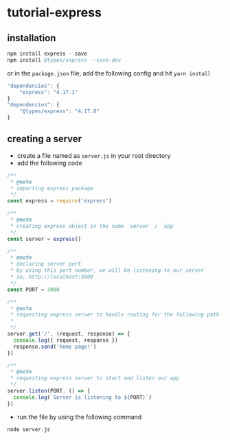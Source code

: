 # tutorial-express

## installation

```s
npm install express --save
npm install @types/express --save-dev
```

or in the `package.json` file, add the following config and hit `yarn install`

```js
"dependencies": {
    "express": "4.17.1"
}
"dependencies": {
    "@types/express": "4.17.0"
}
```

## creating a server

- create a file named as `server.js` in your root directory
- add the following code

```js
/**
 * @note
 * importing express package
 */
const express = require('express')

/**
 * @note
 * creating express object in the name `server` / `app`
 */
const server = express()

/**
 * @note
 * declaring server port
 * by using this port number, we will be listening to our server
 * so, http://localhost:3000
 */
const PORT = 3000

/**
 * @note
 * requesting express server to handle routing for the following path `/`
 *
 */
server.get('/', (request, response) => {
  console.log({ request, response })
  response.send('home page!')
})

/**
 * @note
 * requesting express server to start and listen our app
 */
server.listen(PORT, () => {
  console.log(`Server is listening to ${PORT}`)
})
```

- run the file by using the following command

```s
node server.js
```
